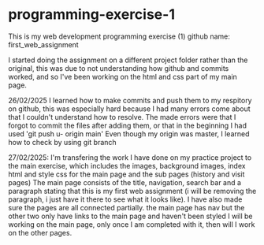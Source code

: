 # programming-exercise-1

This is my web development programming exercise (1)
github name: first_web_assignment


I started doing the assignment on a different project folder rather than the original, this was due to
not understanding how github and commits worked, and so I've been working on the html and css part of my main page.

26/02/2025 I learned how to make commits and push them to my respitory on github,
this was especially hard because I had many errors come about that I couldn't understand how to resolve. The made errors were
that I forgot to commit the files after adding them, or that in the beginning I had used 'git push u- origin main'
Even though my origin was master, I learned how to check by using git branch


27/02/2025: I'm transfering the work I have done on my practice project to the main exercise,
which includes the images, background images, index html and style css for the main page and the sub pages (history and visit pages)
The main page consists of the title, navigation, search bar and a paragraph stating that this is my first web assignment 
(i will be removing the paragraph, i just have it there to see what it looks like). I have also made sure the pages are all
connected partially. the main page has nav but the other two only have links to the main page and haven't been styled
I will be working on the main page, only once I am completed with it, then will I work on the other pages.
